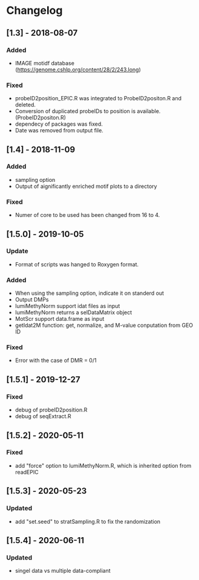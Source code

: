 # Changelog
## [1.3] - 2018-08-07
### Added
- IMAGE motidf database (https://genome.cshlp.org/content/28/2/243.long)

### Fixed
- probeID2position_EPIC.R was integrated to ProbeID2positon.R and deleted.
- Conversion of duplicated probeIDs to position is available. (ProbeID2positon.R)
- dependecy of packages was fixed.
- Date was removed from output file.

## [1.4] - 2018-11-09
### Added
- sampling option
- Output of aignificantly enriched motif plots to a directory

### Fixed
- Numer of core to be used has been changed from 16 to 4.

## [1.5.0] - 2019-10-05
### Update
- Format of scripts was hanged to Roxygen format.

### Added
- When using the sampling option, indicate it on standerd out
- Output DMPs
- lumiMethyNorm support idat files as input
- lumiMethyNorm returns a selDataMatrix object
- MotScr support data.frame as input
- getIdat2M function: get, normalize, and M-value conputation from GEO ID

### Fixed
- Error with the case of DMR = 0/1

## [1.5.1] - 2019-12-27
### Fixed
- debug of probeID2position.R
- debug of seqExtract.R

## [1.5.2] - 2020-05-11
### Fixed
- add "force" option to lumiMethyNorm.R, which is inherited option from readEPIC

## [1.5.3] - 2020-05-23
### Updated
- add "set.seed" to stratSampling.R to fix the randomization

## [1.5.4] - 2020-06-11
### Updated
- singel data vs multiple data-compliant
